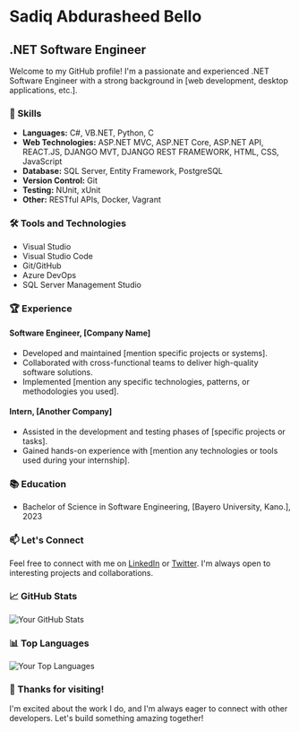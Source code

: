 # Sadiq Abdurasheed Bello

## .NET Software Engineer

Welcome to my GitHub profile! I'm a passionate and experienced .NET Software Engineer with a strong background in [web development, desktop applications, etc.].

### 🔧 Skills

- **Languages:** C#, VB.NET, Python, C
- **Web Technologies:** ASP.NET MVC, ASP.NET Core, ASP.NET API, REACT.JS, DJANGO MVT, DJANGO REST FRAMEWORK, HTML, CSS, JavaScript
- **Database:** SQL Server, Entity Framework, PostgreSQL
- **Version Control:** Git
- **Testing:** NUnit, xUnit
- **Other:** RESTful APIs, Docker, Vagrant

### 🛠️ Tools and Technologies

- Visual Studio
- Visual Studio Code
- Git/GitHub
- Azure DevOps
- SQL Server Management Studio

### 🏆 Experience

#### Software Engineer, [Company Name]

- Developed and maintained [mention specific projects or systems].
- Collaborated with cross-functional teams to deliver high-quality software solutions.
- Implemented [mention any specific technologies, patterns, or methodologies you used].

#### Intern, [Another Company]

- Assisted in the development and testing phases of [specific projects or tasks].
- Gained hands-on experience with [mention any technologies or tools used during your internship].

### 📚 Education

- Bachelor of Science in Software Engineering, [Bayero University, Kano.], 2023

### 📫 Let's Connect

Feel free to connect with me on [LinkedIn](https://www.linkedin.com/in/sadiq-abdurasheedd-bello/) or [Twitter](https://twitter.com/Sadiq_A_Bello). I'm always open to interesting projects and collaborations.

### 📈 GitHub Stats

![Your GitHub Stats](https://github-readme-stats.vercel.app/api?username=sadiqabello&show_icons=true&theme=radical)

### 📊 Top Languages

![Your Top Languages](https://github-readme-stats.vercel.app/api/top-langs/?username=sadiqabello&layout=compact&theme=radical)

### 🎉 Thanks for visiting!

I'm excited about the work I do, and I'm always eager to connect with other developers. Let's build something amazing together!
